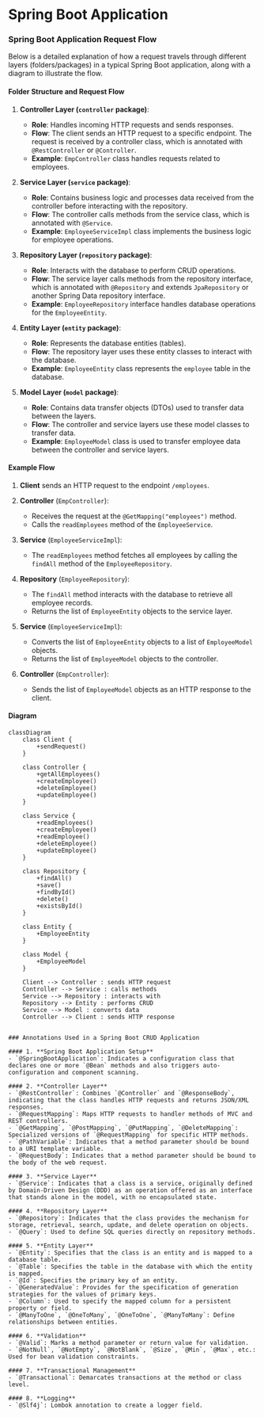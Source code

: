 # Spring Boot Application
### Spring Boot Application Request Flow

Below is a detailed explanation of how a request travels through different layers (folders/packages) in a typical Spring Boot application, along with a diagram to illustrate the flow.

#### Folder Structure and Request Flow

1. **Controller Layer (`controller` package)**:
   - **Role**: Handles incoming HTTP requests and sends responses.
   - **Flow**: The client sends an HTTP request to a specific endpoint. The request is received by a controller class, which is annotated with `@RestController` or `@Controller`.
   - **Example**: `EmpController` class handles requests related to employees.

2. **Service Layer (`service` package)**:
   - **Role**: Contains business logic and processes data received from the controller before interacting with the repository.
   - **Flow**: The controller calls methods from the service class, which is annotated with `@Service`.
   - **Example**: `EmployeeServiceImpl` class implements the business logic for employee operations.

3. **Repository Layer (`repository` package)**:
   - **Role**: Interacts with the database to perform CRUD operations.
   - **Flow**: The service layer calls methods from the repository interface, which is annotated with `@Repository` and extends `JpaRepository` or another Spring Data repository interface.
   - **Example**: `EmployeeRepository` interface handles database operations for the `EmployeeEntity`.

4. **Entity Layer (`entity` package)**:
   - **Role**: Represents the database entities (tables).
   - **Flow**: The repository layer uses these entity classes to interact with the database.
   - **Example**: `EmployeeEntity` class represents the `employee` table in the database.

5. **Model Layer (`model` package)**:
   - **Role**: Contains data transfer objects (DTOs) used to transfer data between the layers.
   - **Flow**: The controller and service layers use these model classes to transfer data.
   - **Example**: `EmployeeModel` class is used to transfer employee data between the controller and service layers.

#### Example Flow

1. **Client** sends an HTTP request to the endpoint `/employees`.
2. **Controller** (`EmpController`):
   - Receives the request at the `@GetMapping("employees")` method.
   - Calls the `readEmployees` method of the `EmployeeService`.

3. **Service** (`EmployeeServiceImpl`):
   - The `readEmployees` method fetches all employees by calling the `findAll` method of the `EmployeeRepository`.

4. **Repository** (`EmployeeRepository`):
   - The `findAll` method interacts with the database to retrieve all employee records.
   - Returns the list of `EmployeeEntity` objects to the service layer.

5. **Service** (`EmployeeServiceImpl`):
   - Converts the list of `EmployeeEntity` objects to a list of `EmployeeModel` objects.
   - Returns the list of `EmployeeModel` objects to the controller.

6. **Controller** (`EmpController`):
   - Sends the list of `EmployeeModel` objects as an HTTP response to the client.

#### Diagram

```mermaid
classDiagram
    class Client {
        +sendRequest()
    }

    class Controller {
        +getAllEmployees()
        +createEmployee()
        +deleteEmployee()
        +updateEmployee()
    }

    class Service {
        +readEmployees()
        +createEmployee()
        +readEmployee()
        +deleteEmployee()
        +updateEmployee()
    }

    class Repository {
        +findAll()
        +save()
        +findById()
        +delete()
        +existsById()
    }

    class Entity {
        +EmployeeEntity
    }

    class Model {
        +EmployeeModel
    }

    Client --> Controller : sends HTTP request
    Controller --> Service : calls methods
    Service --> Repository : interacts with
    Repository --> Entity : performs CRUD
    Service --> Model : converts data
    Controller --> Client : sends HTTP response


### Annotations Used in a Spring Boot CRUD Application

#### 1. **Spring Boot Application Setup**
- `@SpringBootApplication`: Indicates a configuration class that declares one or more `@Bean` methods and also triggers auto-configuration and component scanning.

#### 2. **Controller Layer**
- `@RestController`: Combines `@Controller` and `@ResponseBody`, indicating that the class handles HTTP requests and returns JSON/XML responses.
- `@RequestMapping`: Maps HTTP requests to handler methods of MVC and REST controllers.
- `@GetMapping`, `@PostMapping`, `@PutMapping`, `@DeleteMapping`: Specialized versions of `@RequestMapping` for specific HTTP methods.
- `@PathVariable`: Indicates that a method parameter should be bound to a URI template variable.
- `@RequestBody`: Indicates that a method parameter should be bound to the body of the web request.

#### 3. **Service Layer**
- `@Service`: Indicates that a class is a service, originally defined by Domain-Driven Design (DDD) as an operation offered as an interface that stands alone in the model, with no encapsulated state.

#### 4. **Repository Layer**
- `@Repository`: Indicates that the class provides the mechanism for storage, retrieval, search, update, and delete operation on objects.
- `@Query`: Used to define SQL queries directly on repository methods.

#### 5. **Entity Layer**
- `@Entity`: Specifies that the class is an entity and is mapped to a database table.
- `@Table`: Specifies the table in the database with which the entity is mapped.
- `@Id`: Specifies the primary key of an entity.
- `@GeneratedValue`: Provides for the specification of generation strategies for the values of primary keys.
- `@Column`: Used to specify the mapped column for a persistent property or field.
- `@ManyToOne`, `@OneToMany`, `@OneToOne`, `@ManyToMany`: Define relationships between entities.

#### 6. **Validation**
- `@Valid`: Marks a method parameter or return value for validation.
- `@NotNull`, `@NotEmpty`, `@NotBlank`, `@Size`, `@Min`, `@Max`, etc.: Used for bean validation constraints.

#### 7. **Transactional Management**
- `@Transactional`: Demarcates transactions at the method or class level.

#### 8. **Logging**
- `@Slf4j`: Lombok annotation to create a logger field.
